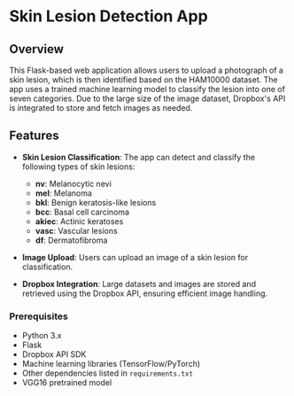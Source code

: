 # Skin Lesion Detection App

## Overview

This Flask-based web application allows users to upload a photograph of a skin lesion, which is then identified based on the HAM10000 dataset. The app uses a trained machine learning model to classify the lesion into one of seven categories. Due to the large size of the image dataset, Dropbox's API is integrated to store and fetch images as needed.

## Features

- **Skin Lesion Classification**: The app can detect and classify the following types of skin lesions:
  - **nv**: Melanocytic nevi
  - **mel**: Melanoma
  - **bkl**: Benign keratosis-like lesions
  - **bcc**: Basal cell carcinoma
  - **akiec**: Actinic keratoses
  - **vasc**: Vascular lesions
  - **df**: Dermatofibroma

- **Image Upload**: Users can upload an image of a skin lesion for classification.

- **Dropbox Integration**: Large datasets and images are stored and retrieved using the Dropbox API, ensuring efficient image handling.

### Prerequisites

- Python 3.x
- Flask
- Dropbox API SDK
- Machine learning libraries (TensorFlow/PyTorch)
- Other dependencies listed in `requirements.txt`
- VGG16 pretrained model
